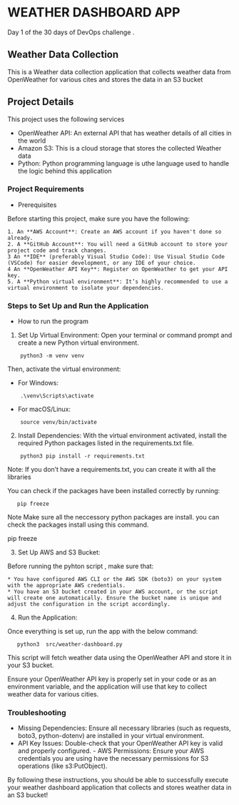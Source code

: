 # WEATHER DASHBOARD APP

Day 1 of the 30 days of DevOps challenge . 

## Weather Data Collection

This is a Weather data collection application that collects weather data from OpenWeather for various cites and stores the data in an S3 bucket

## Project Details
This project uses the following services 
- OpenWeather API: An external API that has weather details of all cities in the world
- Amazon S3: This is a cloud storage that stores the collected Weather data
- Python: Python programming language is uthe language used to handle the logic behind this application 

### Project Requirements 
 * Prerequisites

Before starting this  project, make sure you have the following:

    1. An **AWS Account**: Create an AWS account if you haven't done so already.
    2. A **GitHub Account**: You will need a GitHub account to store your project code and track changes.
    3 An **IDE** (preferably Visual Studio Code): Use Visual Studio Code (VSCode) for easier development, or any IDE of your choice.
    4 An **OpenWeather API Key**: Register on OpenWeather to get your API key.
    5. A **Python virtual environment**: It’s highly recommended to use a virtual environment to isolate your dependencies.





### Steps to Set Up and Run the Application

* How to run the program
1. Set Up Virtual Environment: Open your terminal or command prompt and create a new Python virtual environment.

 ```
     python3 -m venv venv
```
 Then, activate the virtual environment:
 * For Windows:
 ```
     .\venv\Scripts\activate
```
* For macOS/Linux:
```
    source venv/bin/activate
```
2. Install Dependencies:
With the virtual environment activated, install the required Python packages listed in the requirements.txt file.

```
    python3 pip install -r requirements.txt
```

Note: If you don’t have a requirements.txt, you can create it with all the libraries

You can check if the packages have been installed correctly by running:

```
   pip freeze
```

Note Make sure all the neccessory python packages are install. you can check the packages install using this command.

pip freeze


3. Set Up AWS and S3 Bucket:

Before running the pyhton script , make sure that:

    * You have configured AWS CLI or the AWS SDK (boto3) on your system with the appropriate AWS credentials.
    * You have an S3 bucket created in your AWS account, or the script will create one automatically. Ensure the bucket name is unique and adjust the configuration in the script accordingly.

4. Run the Application:

Once everything is set up, run the app with the below command:

```
   python3  src/weather-dashboard.py
```
This script will fetch weather data using the OpenWeather API and store it in your S3 bucket.

Ensure your OpenWeather API key is properly set in your code or as an environment variable, and the application will use that key to collect weather data for various cities.




### Troubleshooting
- Missing Dependencies: Ensure all necessary libraries (such as requests, boto3, python-dotenv) are installed in your virtual environment.
- API Key Issues: Double-check that your OpenWeather API key is valid and properly configured. - AWS Permissions: Ensure your AWS credentials you are using have the necessary permissions for S3 operations (like s3:PutObject).

By following these instructions, you should be able to successfully execute your weather dashboard application that collects and stores weather data in an S3 bucket!